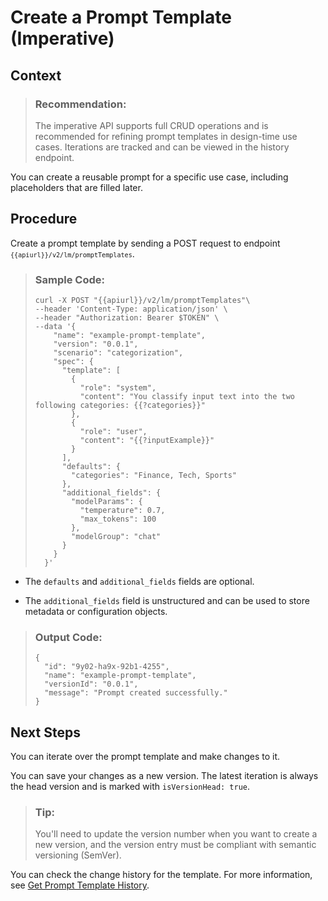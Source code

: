 <!-- loio92453a70576046cbbf3c2550a7a93191 -->

# Create a Prompt Template \(Imperative\)



## Context

> ### Recommendation:  
> The imperative API supports full CRUD operations and is recommended for refining prompt templates in design-time use cases. Iterations are tracked and can be viewed in the history endpoint.

You can create a reusable prompt for a specific use case, including placeholders that are filled later.



## Procedure

Create a prompt template by sending a POST request to endpoint <code><code>{{apiurl}}/v2/lm/promptTemplates</code></code>.

> ### Sample Code:  
> ```
> curl -X POST "{{apiurl}}/v2/lm/promptTemplates"\
> --header 'Content-Type: application/json' \
> --header "Authorization: Bearer $TOKEN" \
> --data '{
>     "name": "example-prompt-template",
>     "version": "0.0.1",
>     "scenario": "categorization",
>     "spec": {
>       "template": [
>         {
>           "role": "system",
>           "content": "You classify input text into the two following categories: {{?categories}}"
>         },
>         {
>           "role": "user",
>           "content": "{{?inputExample}}"
>         }
>       ],
>       "defaults": {
>         "categories": "Finance, Tech, Sports"
>       },
>       "additional_fields": {
>         "modelParams": {
>           "temperature": 0.7,
>           "max_tokens": 100
>         },
>         "modelGroup": "chat"
>       }
>     }
>   }'
> ```

-   The `defaults` and `additional_fields` fields are optional.

-   The `additional_fields` field is unstructured and can be used to store metadata or configuration objects.


> ### Output Code:  
> ```
> {
>   "id": "9y02-ha9x-92b1-4255",
>   "name": "example-prompt-template",
>   "versionId": "0.0.1",
>   "message": "Prompt created successfully."
> }
> ```



<a name="loio92453a70576046cbbf3c2550a7a93191__postreq_dg1_hb3_hdc"/>

## Next Steps

You can iterate over the prompt template and make changes to it.

You can save your changes as a new version. The latest iteration is always the head version and is marked with `isVersionHead: true`.

> ### Tip:  
> You'll need to update the version number when you want to create a new version, and the version entry must be compliant with semantic versioning \(SemVer\).

You can check the change history for the template. For more information, see [Get Prompt Template History](get-prompt-template-history-dc204cf.md).

